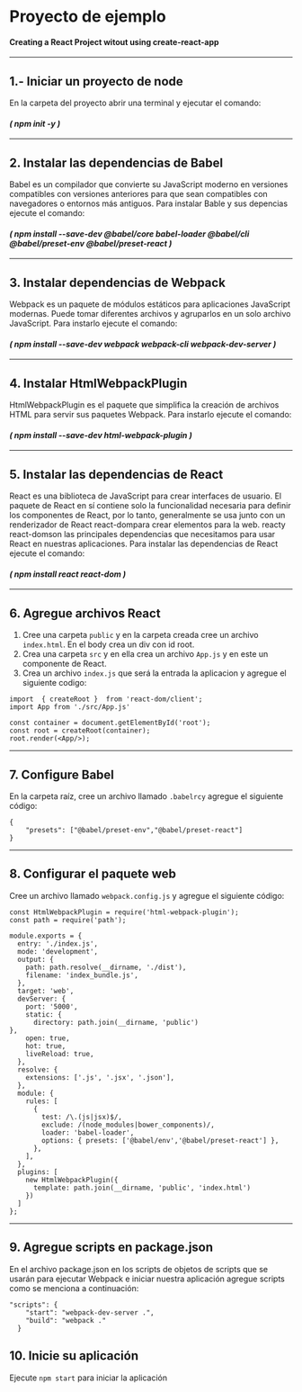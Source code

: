 # Proyecto de ejemplo
#### Creating a React Project witout using create-react-app

---
## 1.- Iniciar un proyecto de node 
En la carpeta del proyecto abrir una terminal y ejecutar el comando:
#### **_( npm init -y )_**
---
## 2. Instalar las dependencias de Babel
Babel es un compilador que convierte su JavaScript moderno en versiones compatibles con versiones anteriores para que sean compatibles con navegadores o entornos más antiguos.
Para instalar Bable y sus depencias ejecute el comando:
#### **_( npm install --save-dev @babel/core babel-loader @babel/cli @babel/preset-env @babel/preset-react )_**
---
## 3. Instalar dependencias de Webpack
Webpack es un paquete de módulos estáticos para aplicaciones JavaScript modernas. Puede tomar diferentes archivos y agruparlos en un solo archivo JavaScript. Para instarlo ejecute el comando:
#### **_( npm install --save-dev webpack webpack-cli webpack-dev-server )_**
---
## 4. Instalar HtmlWebpackPlugin
HtmlWebpackPlugin es el paquete que simplifica la creación de archivos HTML para servir sus paquetes Webpack. Para instarlo ejecute el comando:
#### **_( npm install --save-dev html-webpack-plugin )_**
---
## 5. Instalar las dependencias de React
React es una biblioteca de JavaScript para crear interfaces de usuario.
El paquete de React en sí contiene solo la funcionalidad necesaria para definir los componentes de React, por lo tanto, generalmente se usa junto con un renderizador de React react-dompara crear elementos para la web. reacty react-domson las principales dependencias que necesitamos para usar React en nuestras aplicaciones. Para instalar las dependencias de React ejecute el comando:
#### **_( npm install react react-dom  )_**
---
## 6. Agregue archivos React
1. Cree una carpeta `public` y en la carpeta creada cree un archivo `index.html`. En el body crea un div con id root.
2. Crea una carpeta `src` y en ella crea un archivo `App.js` y en este un componente de React.
3. Crea un archivo `index.js` que será la entrada la aplicacion y agregue el siguiente codigo:
```import React from 'react'
import  { createRoot }  from 'react-dom/client';
import App from './src/App.js'

const container = document.getElementById('root');
const root = createRoot(container);
root.render(<App/>);
```
---
## 7. Configure Babel
En la carpeta raíz, cree un archivo llamado `.babelrcy` agregue el siguiente código:
```
{
    "presets": ["@babel/preset-env","@babel/preset-react"]
}
```
---
## 8. Configurar el paquete web
Cree un archivo llamado `webpack.config.js` y agregue el siguiente código:
```
const HtmlWebpackPlugin = require('html-webpack-plugin');
const path = require('path');

module.exports = {
  entry: './index.js',
  mode: 'development',
  output: {
    path: path.resolve(__dirname, './dist'),
    filename: 'index_bundle.js',
  },
  target: 'web',
  devServer: {
    port: '5000',
    static: {
      directory: path.join(__dirname, 'public')
},
    open: true,
    hot: true,
    liveReload: true,
  },
  resolve: {
    extensions: ['.js', '.jsx', '.json'],
  },
  module: {
    rules: [
      {
        test: /\.(js|jsx)$/,
        exclude: /(node_modules|bower_components)/,
        loader: 'babel-loader',
        options: { presets: ['@babel/env','@babel/preset-react'] },
      },
    ],
  },
  plugins: [
    new HtmlWebpackPlugin({
      template: path.join(__dirname, 'public', 'index.html')
    })
  ]
};
```
---
## 9. Agregue scripts en package.json
En el archivo package.json en los scripts de objetos de scripts que se usarán para ejecutar Webpack e iniciar nuestra aplicación agregue scripts como se menciona a continuación:
```
"scripts": {
    "start": "webpack-dev-server .",
    "build": "webpack ."
  }
```
## 10. Inicie su aplicación
Ejecute `npm start` para iniciar la aplicación